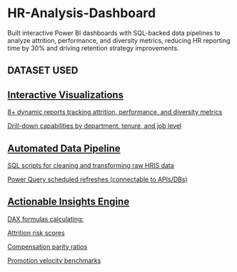 # HR-Analysis-Dashboard
Built interactive Power BI dashboards with SQL-backed data pipelines to analyze attrition, performance, and diversity metrics, reducing HR reporting time by 30% and driving retention strategy improvements.

## DATASET USED
<a href="Attendance Sheet 2022-2023_Masked.xlsx">

## Interactive Visualizations

8+ dynamic reports tracking attrition, performance, and diversity metrics

Drill-down capabilities by department, tenure, and job level

## Automated Data Pipeline

SQL scripts for cleaning and transforming raw HRIS data

Power Query scheduled refreshes (connectable to APIs/DBs)

## Actionable Insights Engine

DAX formulas calculating:

Attrition risk scores

Compensation parity ratios

Promotion velocity benchmarks
